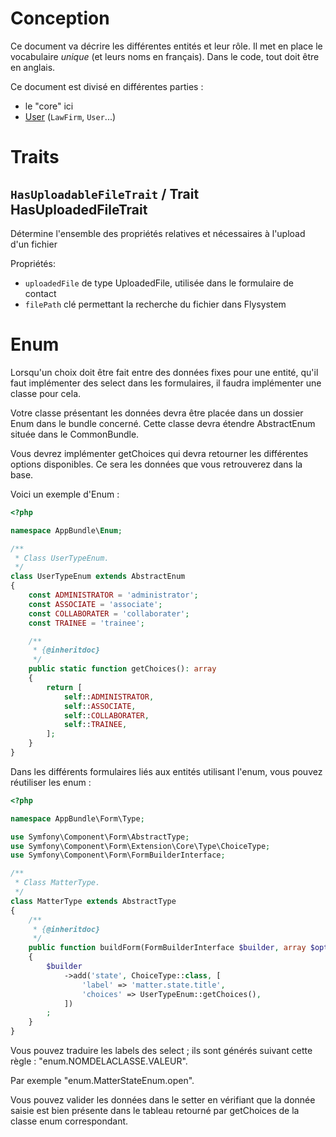 # Conception

Ce document va décrire les différentes entités et leur rôle. Il met en place le vocabulaire *unique* (et leurs noms en français).
Dans le code, tout doit être en anglais.

Ce document est divisé en différentes parties :

 * le "core" ici
 * [User](Conception/User.md) (`LawFirm`, `User`...)


  
# Traits

## `HasUploadableFileTrait` / Trait HasUploadedFileTrait
       
Détermine l'ensemble des propriétés relatives et nécessaires à l'upload d'un fichier
       
Propriétés:
 * `uploadedFile` de type UploadedFile, utilisée dans le formulaire de contact
 * `filePath` clé permettant la recherche du fichier dans Flysystem

  
# Enum

Lorsqu'un choix doit être fait entre des données fixes pour une entité, qu'il faut implémenter des select dans les 
formulaires, il faudra implémenter une classe pour cela.

Votre classe présentant les données devra être placée dans un dossier Enum dans le bundle concerné. Cette classe devra
étendre AbstractEnum située dans le CommonBundle. 

Vous devrez implémenter getChoices qui devra retourner les différentes options disponibles. Ce sera les données que 
vous retrouverez dans la base.

Voici un exemple d'Enum :

```php
<?php

namespace AppBundle\Enum;

/**
 * Class UserTypeEnum.
 */
class UserTypeEnum extends AbstractEnum
{
    const ADMINISTRATOR = 'administrator';
    const ASSOCIATE = 'associate';
    const COLLABORATER = 'collaborater';
    const TRAINEE = 'trainee';

    /**
     * {@inheritdoc}
     */
    public static function getChoices(): array
    {
        return [
            self::ADMINISTRATOR,
            self::ASSOCIATE,
            self::COLLABORATER,
            self::TRAINEE,
        ];
    }
}

```

Dans les différents formulaires liés aux entités utilisant l'enum, vous pouvez réutiliser les enum : 

```php
<?php

namespace AppBundle\Form\Type;

use Symfony\Component\Form\AbstractType;
use Symfony\Component\Form\Extension\Core\Type\ChoiceType;
use Symfony\Component\Form\FormBuilderInterface;

/**
 * Class MatterType.
 */
class MatterType extends AbstractType
{
    /**
     * {@inheritdoc}
     */
    public function buildForm(FormBuilderInterface $builder, array $options)
    {
        $builder
            ->add('state', ChoiceType::class, [
                'label' => 'matter.state.title',
                'choices' => UserTypeEnum::getChoices(),
            ])
        ;
    }
}
```

Vous pouvez traduire les labels des select ; ils sont générés suivant cette règle : "enum.NOMDELACLASSE.VALEUR".

Par exemple "enum.MatterStateEnum.open".

Vous pouvez valider les données dans le setter en vérifiant que la donnée saisie est bien présente dans le tableau
retourné par getChoices de la classe enum correspondant.
